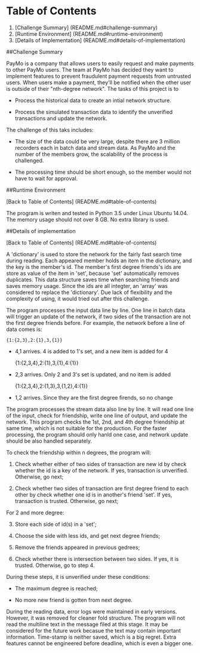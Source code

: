 # Table of Contents

1. [Challenge Summary] (README.md#challenge-summary)
2. [Runtime Environment] (README.md#runtime-environment)
3. [Details of Implementation] (README.md#details-of-implementation)

##Challenge Summary

PayMo is a company that allows users to easily request and make payments to other PayMo users. The team at PayMo has decided they want to implement features to prevent fraudulent payment requests from untrusted users. When users make a payment, they'll be notified when the other user is outside of their "nth-degree network". The tasks of this project is to 

* Process the historical data to create an intial network structure.

* Process the simulated transaction data to identify the unverified transactions and update the network.
 
The challenge of this taks includes:

* The size of the data could be very large, despite there are 3 million recorders each in batch data and stream data. As PayMo and the number of the members grow, the scalability of the process is challenged.

* The processing time should be short enough, so the member would not have to wait for approval.  

##Runtime Environment

[Back to Table of Contents] (README.md#table-of-contents)

The program is writen and tested in Python 3.5 under Linux Ubuntu 14.04. The memory usage should not over 8 GB. No extra library is used.

##Details of implementation

[Back to Table of Contents] (README.md#table-of-contents)

A 'dictionary' is used to store the network for the fairly fast search time during reading. Each appeared member holds an item in the dictionary, and the key is the member's id. The member's first degree friends's ids are store as value of the item in 'set', because 'set' automatically removes duplicates. This data structure saves time when searching friends and saves memory usage. Since the ids are all integter, an 'array' was considered to replace the 'dictionary'. Due lack of flexibility and the complexity of using, it would tried out after this challenge.

The program processes the input data line by line. One line in batch data will trigger an update of the network, if two sides of the transaction are not the first degree friends before. For example, the network before a line of data comes is:

    {1:{2,3},2:{1},3,{1}}

* 4,1 arrives. 4 is added to 1's set, and a new item is added for 4

    {1:{2,3,4},2:{1},3,{1},4:{1}}

* 2,3 arrives. Only 2 and 3's set is updated, and no item is added

    {1:{2,3,4},2:{1,3},3,{1,2},4:{1}}   

* 1,2 arrives. Since they are the first degree firends, so no change

The program processes the stream data also line by line. It will read one line of the input, check for friendship, write one line of output, and update the network. This program checks the 1st, 2nd, and 4th degree friendship at same time, which is not suitable for the production. For the faster processing, the program should only hanld one case, and network update should be also handled separately.

To check the friendship within n degrees, the program will:

1. Check whether either of two sides of transaction are new id by check whether the id is a key of the network. If yes, transaction is unverified. Otherwise, go next;

2. Check whether two sides of transaction are first degree friend to each other by check whether one id is in another's friend 'set'. If yes, transaction is trusted. Otherwise, go next;

For 2 and more degree:

3. Store each side of id(s) in a 'set';

4. Choose the side with less ids, and get next degree friends;

5. Remove the friends appeared in previous gedrees;

6. Check whether there is intersection between two sides. If yes, it is trusted. Otherwise, go to step 4.

During these steps, it is unverified under these conditions:

* The maximum degree is reached;

* No more new friend is gotten from next degree.

During the reading data, error logs were maintained in early versions. However, it was removed for cleaner fold structure. The program will not read the multiline text in the message filed at this stage. It may be considered for the future work becasue the text may contain important information. Time-stamp is neither saved, which is a big regret. Extra features cannot be engineered before deadline, which is even a bigger one. 
